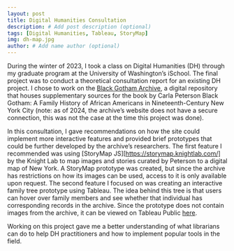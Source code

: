```yaml
---
layout: post
title: Digital Humanities Consultation
description: # Add post description (optional)
tags: [Digital Humanities, Tableau, StoryMap]
img: dh-map.jpg
author: # Add name author (optional)
---
```

During the winter of 2023, I took a class on Digital Humanities (DH) through my graduate program at the University of Washington’s iSchool. The final project was to conduct a theoretical consultation report for an existing DH project. I chose to work on the [Black Gotham Archive][archive], a digital repository that houses supplementary sources for the book by Carla Peterson Black Gotham: A Family History of African Americans in Nineteenth-Century New York City (note: as of 2024, the archive’s website does not have a secure connection, this was not the case at the time this project was done).

In this consultation, I gave recommendations on how the site could implement more interactive features and provided brief prototypes that could be further developed by the archive’s researchers. The first feature I recommended was using [StoryMap JS][https://storymap.knightlab.com/] by the Knight Lab to map images and stories curated by Peterson to a digital map of New York. A StoryMap prototype was created, but since the archive has restrictions on how its images can be used, access to it is only available upon request. The second feature I focused on was creating an interactive family tree prototype using Tableau. The idea behind this tree is that users can hover over family members and see whether that individual has corresponding records in the archive. Since the prototype does not contain images from the archive, it can be viewed on Tableau Public [here][tableau-ex].

Working on this project gave me a better understanding of what librarians can do to help DH practitioners and how to implement popular tools in the field.

[archive]: https://archive.blackgothamarchive.org/
[storymap]: https://storymap.knightlab.com/
[tableau-ex]: https://public.tableau.com/app/profile/sophie.mcintyre/viz/BlackGothamPrototypeFamilyTreeBasedonEricParkerFamilyTree/PrototypeBlackGothamFamilTree